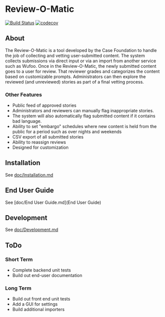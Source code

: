 # Review-O-Matic

[![Build Status](https://travis-ci.org/casefoundation/review-o-matic.svg?branch=master)](https://travis-ci.org/casefoundation/review-o-matic)
[![codecov](https://codecov.io/gh/casefoundation/review-o-matic/branch/master/graph/badge.svg)](https://codecov.io/gh/casefoundation/review-o-matic)

## About

The Review-O-Matic is a tool developed by the Case Foundation to handle the job of collecting and vetting user-submitted content. The system collects submissions via direct input or via an import from another service such as Wufoo. Once in the Review-O-Matic, the newly submitted content goes to a user for review. That reviewer grades and categorizes the content based on customizable prompts. Administrators can then explore the reviewed (and unreviewed) stories as part of a final vetting process.

### Other Features

* Public feed of approved stories
* Administrators and reviewers can manually flag inappropriate stories.
* The system will also automatically flag submitted content if it contains bad language.
* Ability to set "embargo" schedules where new content is held from the public for a period such as over nights and weekends
* CSV export of all submitted stories
* Ability to reassign reviews
* Designed for customization

## Installation

See [doc/Installation.md](Installation)

## End User Guide

See [doc/End User Guide.md](End User Guide)

## Development

See [doc/Development.md](Development)

## ToDo

### Short Term

* Complete backend unit tests
* Build out end-user documentation

### Long Term

* Build out front end unit tests
* Add a GUI for settings
* Build additional importers
